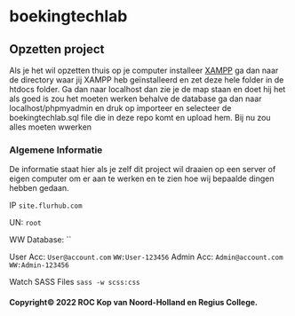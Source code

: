 # boekingtechlab

## Opzetten project

Als je het wil opzetten thuis op je computer installeer [XAMPP](https://www.apachefriends.org/download.html) ga dan naar de directory
waar jij XAMPP heb geïnstalleerd en zet deze hele folder in de htdocs folder. Ga dan naar localhost dan zie je de map staan en doet hij het als goed is
zou het moeten werken behalve de database ga dan naar localhost/phpmyadmin en druk op importeer en selecteer de boekingtechlab.sql file die in deze repo komt en upload hem. Bij nu zou alles moeten wwerken 

### Algemene Informatie

De informatie staat hier als je zelf dit project wil draaien op een server of
eigen computer om er aan te werken en te zien hoe wij bepaalde dingen hebben gedaan.

IP `site.flurhub.com`

UN: `root`

WW Database: ``

User Acc: `User@account.com` `WW:User-123456`
Admin Acc: `Admin@account.com` `WW:Admin-123456`

Watch SASS Files `sass -w scss:css`

#### Copyright© 2022 ROC Kop van Noord-Holland en Regius College.